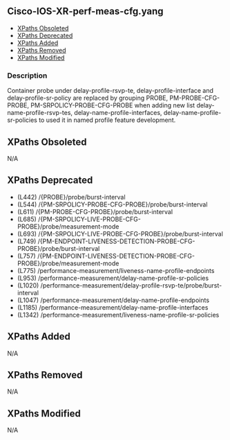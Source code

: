 ## Cisco-IOS-XR-perf-meas-cfg.yang

- [XPaths Obsoleted](#xpaths-obsoleted)
- [XPaths Deprecated](#xpaths-deprecated)
- [XPaths Added](#xpaths-added)
- [XPaths Removed](#xpaths-removed)
- [XPaths Modified](#xpaths-modified)

### Description

Container probe under delay-profile-rsvp-te, delay-profile-interface and delay-profile-sr-policy are replaced by grouping PROBE, PM-PROBE-CFG-PROBE, PM-SRPOLICY-PROBE-CFG-PROBE when adding new list delay-name-profile-rsvp-tes, delay-name-profile-interfaces, delay-name-profile-sr-policies to used it in named profile feature development.

## XPaths Obsoleted

N/A

## XPaths Deprecated

- (L442)	/{PROBE}/probe/burst-interval
- (L544)	/{PM-SRPOLICY-PROBE-CFG-PROBE}/probe/burst-interval
- (L611)	/{PM-PROBE-CFG-PROBE}/probe/burst-interval
- (L685)	/{PM-SRPOLICY-LIVE-PROBE-CFG-PROBE}/probe/measurement-mode
- (L693)	/{PM-SRPOLICY-LIVE-PROBE-CFG-PROBE}/probe/burst-interval
- (L749)	/{PM-ENDPOINT-LIVENESS-DETECTION-PROBE-CFG-PROBE}/probe/burst-interval
- (L757)	/{PM-ENDPOINT-LIVENESS-DETECTION-PROBE-CFG-PROBE}/probe/measurement-mode
- (L775)	/performance-measurement/liveness-name-profile-endpoints
- (L953)	/performance-measurement/delay-name-profile-sr-policies
- (L1020)	/performance-measurement/delay-profile-rsvp-te/probe/burst-interval
- (L1047)	/performance-measurement/delay-name-profile-endpoints
- (L1185)	/performance-measurement/delay-name-profile-interfaces
- (L1342)	/performance-measurement/liveness-name-profile-sr-policies

## XPaths Added

N/A

## XPaths Removed

N/A

## XPaths Modified

N/A

